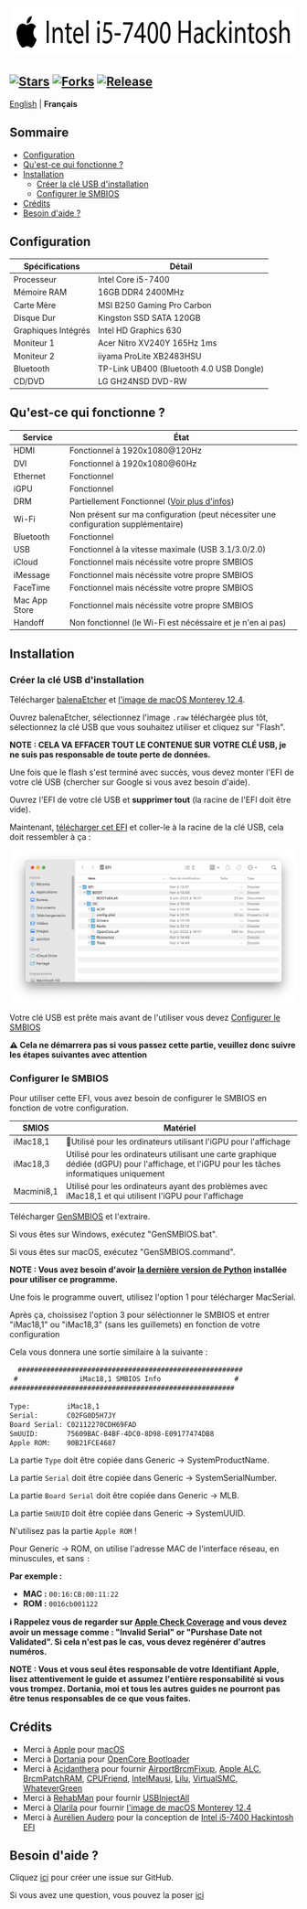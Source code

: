 <img src="Images/Readme-Title.png" width="679" height="85"/>

[![Stars](https://img.shields.io/github/stars/AurelienAudero/Intel-i5-7400-Hackintosh-EFI?label=Stars)](https://github.com/AurelienAudero/Intel-i5-7400-Hackintosh-EFI/stargazers)
[![Forks](https://img.shields.io/github/forks/AurelienAudero/Intel-i5-7400-Hackintosh-EFI?label=Forks)](https://github.com/AurelienAudero/Intel-i5-7400-Hackintosh-EFI/network/members)
[![Release](https://img.shields.io/github/v/release/AurelienAudero/Intel-i5-7400-Hackintosh-EFI?label=Download)](https://github.com/AurelienAudero/Intel-i5-7400-Hackintosh-EFI/releases/latest)
-----

[English](README.md) | **Français**

## Sommaire

- [Configuration](#configuration)
- [Qu'est-ce qui fonctionne ?](#quest-ce-qui-fonctionne-)
- [Installation](#installation)
    - [Créer la clé USB d'installation](#créer-la-clé-usb-dinstallation) 
    - [Configurer le SMBIOS](#configurer-le-smbios)
- [Crédits](#crédits)
- [Besoin d'aide ?](#besoin-daide-)

## Configuration

| Spécifications | Détail |
| -------------- | ------ |
| Processeur | Intel Core i5-7400 |
| Mémoire RAM | 16GB DDR4 2400MHz |
| Carte Mère | MSI B250 Gaming Pro Carbon |
| Disque Dur | Kingston SSD SATA 120GB |
| Graphiques Intégrés | Intel HD Graphics 630 |
| Moniteur 1 | Acer Nitro XV240Y 165Hz 1ms |
| Moniteur 2 | iiyama ProLite XB2483HSU |
| Bluetooth | TP-Link UB400 (Bluetooth 4.0 USB Dongle) |
| CD/DVD | LG GH24NSD DVD-RW |

## Qu'est-ce qui fonctionne ?

| Service | État |
| ------- | ---- |
| HDMI | Fonctionnel à 1920x1080@120Hz |
| DVI | Fonctionnel à 1920x1080@60Hz |
| Ethernet | Fonctionnel |
| iGPU | Fonctionnel |
| DRM | Partiellement Fonctionnel ([Voir plus d'infos](https://github.com/AurelienAudero/Intel-i5-7400-Hackintosh-EFI/issues/5))
| Wi-Fi | Non présent sur ma configuration (peut nécessiter une configuration supplémentaire)|
| Bluetooth | Fonctionnel |
| USB | Fonctionnel à la vitesse maximale (USB 3.1/3.0/2.0) |
| iCloud | Fonctionnel mais nécéssite votre propre SMBIOS |
| iMessage | Fonctionnel mais nécéssite votre propre SMBIOS |
| FaceTime | Fonctionnel mais nécéssite votre propre SMBIOS |
| Mac App Store | Fonctionnel mais nécéssite votre propre SMBIOS |
| Handoff | Non fonctionnel (le Wi-Fi est nécéssaire et je n'en ai pas) |

## Installation

### Créer la clé USB d'installation

Télécharger [balenaEtcher](https://www.balena.io/etcher/) et [l'image de macOS Monterey 12.4](https://43dmj0-my.sharepoint.com/personal/roxor-007_43dmj0_onmicrosoft_com/Documents/OnedriveXbot/Olarila%20Monterey%2012.4.raw?ga=1).

Ouvrez balenaEtcher, sélectionnez l'image `.raw` téléchargée plus tôt, sélectionnez la clé USB que vous souhaitez utiliser et cliquez sur "Flash".

**NOTE : CELA VA EFFACER TOUT LE CONTENUE SUR VOTRE CLÉ USB, je ne suis pas responsable de toute perte de données.**

Une fois que le flash s'est terminé avec succès, vous devez monter l'EFI de votre clé USB (chercher sur Google si vous avez besoin d'aide).

Ouvrez l'EFI de votre clé USB et **supprimer tout** (la racine de l'EFI doit être vide).

Maintenant, [télécharger cet EFI](https://github.com/AurelienAudero/Intel-i5-7400-Hackintosh-EFI/releases/latest) et coller-le à la racine de la clé USB, cela doit ressembler à ça :

![EFI-directory-Screenshot](/Images/EFI-directory-Screenshot.png)

Votre clé USB est prête mais avant de l'utiliser vous devez [Configurer le SMBIOS](#configurer-le-smbios)

**⚠️ Cela ne démarrera pas si vous passez cette partie, veuillez donc suivre les étapes suivantes avec attention**

### Configurer le SMBIOS

Pour utiliser cette EFI, vous avez besoin de configurer le SMBIOS en fonction de votre configuration.

| SMIOS | Matériel |
| ----- | -------- |
| iMac18,1 | Utilisé pour les ordinateurs utilisant l'iGPU pour l'affichage |
| iMac18,3 | Utilisé pour les ordinateurs utilisant une carte graphique dédiée (dGPU) pour l'affichage, et l'iGPU pour les tâches informatiques uniquement |
| Macmini8,1 | Utilisé pour les ordinateurs ayant des problèmes avec iMac18,1 et qui utilisent l'iGPU pour l'affichage |

Télécharger [GenSMBIOS](https://github.com/corpnewt/GenSMBIOS/archive/refs/heads/master.zip) et l'extraire.

Si vous êtes sur Windows, exécutez "GenSMBIOS.bat".

Si vous êtes sur macOS, exécutez "GenSMBIOS.command".

**NOTE : Vous avez besoin d'avoir [la dernière version de Python](https://www.python.org/downloads/) installée pour utiliser ce programme.**

Une fois le programme ouvert, utilisez l'option 1 pour télécharger MacSerial.

Après ça, choissisez l'option 3 pour séléctionner le SMBIOS et entrer "iMac18,1" ou "iMac18,3" (sans les guillemets) en fonction de votre configuration

Cela vous donnera une sortie similaire à la suivante :

```
  #######################################################
 #               iMac18,1 SMBIOS Info                  #
#######################################################

Type:         iMac18,1
Serial:       C02FG0D5H7JY
Board Serial: C02112270CDH69FAD
SmUUID:       75609BAC-B4BF-4DC0-8D98-E09177474DB8
Apple ROM:    90B21FCE4687
```

La partie `Type` doit être copiée dans Generic -> SystemProductName.

La partie `Serial` doit être copiée dans Generic -> SystemSerialNumber.

La partie `Board Serial` doit être copiée dans Generic -> MLB.

La partie `SmUUID` doit être copiée dans Generic -> SystemUUID.

N'utilisez pas la partie `Apple ROM` !

Pour Generic -> ROM, on utilise l'adresse MAC de l'interface réseau, en minuscules, et sans `:`

**Par exemple :**
- **MAC :** `00:16:CB:00:11:22`
- **ROM :** `0016cb001122`

**ℹ️ Rappelez vous de regarder sur [Apple Check Coverage](https://checkcoverage.apple.com/) and vous devez avoir un message comme : "Invalid Serial" or "Purshase Date not Validated". Si cela n'est pas le cas, vous devez regénérer d'autres numéros.**

**NOTE : Vous et vous seul êtes responsable de votre Identifiant Apple, lisez attentivement le guide et assumez l'entière responsabilité si vous vous trompez. Dortania, moi et tous les autres guides ne pourront pas être tenus responsables de ce que vous faites.**

## Crédits

- Merci à [Apple](https://apple.com) pour [macOS](https://www.apple.com/macos/)
- Merci à [Dortania](https://github.com/dortania) pour [OpenCore Bootloader](https://dortania.github.io/)
- Merci à [Acidanthera](https://github.com/acidanthera) pour fournir [AirportBrcmFixup](https://github.com/acidanthera/AirportBrcmFixup), [Apple ALC](https://github.com/acidanthera/AppleALC), [BrcmPatchRAM](https://github.com/acidanthera/BrcmPatchRAM/releases/tag/2.6.2), [CPUFriend](https://github.com/acidanthera/CPUFriend), [IntelMausi](https://github.com/acidanthera/IntelMausi), [Lilu](https://github.com/acidanthera/Lilu), [VirtualSMC](https://github.com/acidanthera/VirtualSMC), [WhateverGreen](https://github.com/acidanthera/WhateverGreen)
- Merci à [RehabMan](https://github.com/RehabMan) pour fournir [USBInjectAll](https://github.com/RehabMan/OS-X-USB-Inject-All)
- Merci à [Olarila](https://www.olarila.com) pour fournir [l'image de macOS Monterey 12.4](https://43dmj0-my.sharepoint.com/personal/roxor-007_43dmj0_onmicrosoft_com/Documents/OnedriveXbot/Olarila%20Monterey%2012.4.raw?ga=1)
- Merci à [Aurélien Audero](https://github.com/AurelienAudero) pour la conception de [Intel i5-7400 Hackintosh EFI](https://github.com/AurelienAudero/Intel-i5-7400-Hackintosh-EFI)

## Besoin d'aide ?

Cliquez [ici](https://github.com/AurelienAudero/Intel-i5-7400-Hackintosh-EFI/issues/new/choose) pour créer une issue sur GitHub.

Si vous avez une question, vous pouvez la poser [ici](https://github.com/AurelienAudero/Intel-i5-7400-Hackintosh-EFI/issues/new/choose)
